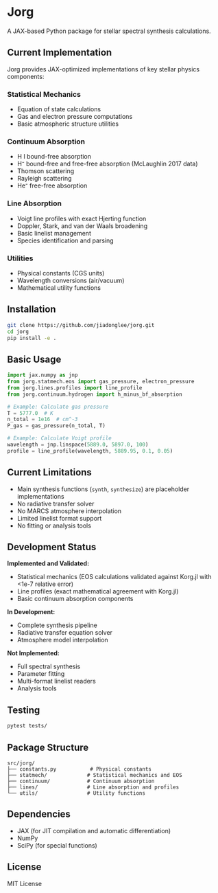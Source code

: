 # Jorg

A JAX-based Python package for stellar spectral synthesis calculations.

## Current Implementation

Jorg provides JAX-optimized implementations of key stellar physics components:

### Statistical Mechanics
- Equation of state calculations
- Gas and electron pressure computations
- Basic atmospheric structure utilities

### Continuum Absorption
- H I bound-free absorption
- H⁻ bound-free and free-free absorption (McLaughlin 2017 data)
- Thomson scattering
- Rayleigh scattering
- He⁻ free-free absorption

### Line Absorption  
- Voigt line profiles with exact Hjerting function
- Doppler, Stark, and van der Waals broadening
- Basic linelist management
- Species identification and parsing

### Utilities
- Physical constants (CGS units)
- Wavelength conversions (air/vacuum)
- Mathematical utility functions

## Installation

```bash
git clone https://github.com/jiadonglee/jorg.git
cd jorg
pip install -e .
```

## Basic Usage

```python
import jax.numpy as jnp
from jorg.statmech.eos import gas_pressure, electron_pressure
from jorg.lines.profiles import line_profile
from jorg.continuum.hydrogen import h_minus_bf_absorption

# Example: Calculate gas pressure
T = 5777.0  # K
n_total = 1e16  # cm^-3
P_gas = gas_pressure(n_total, T)

# Example: Calculate Voigt profile
wavelength = jnp.linspace(5889.0, 5897.0, 100)
profile = line_profile(wavelength, 5889.95, 0.1, 0.05)
```

## Current Limitations

- Main synthesis functions (`synth`, `synthesize`) are placeholder implementations
- No radiative transfer solver
- No MARCS atmosphere interpolation
- Limited linelist format support
- No fitting or analysis tools

## Development Status

**Implemented and Validated:**
- Statistical mechanics (EOS calculations validated against Korg.jl with <1e-7 relative error)
- Line profiles (exact mathematical agreement with Korg.jl)
- Basic continuum absorption components

**In Development:**
- Complete synthesis pipeline
- Radiative transfer equation solver
- Atmosphere model interpolation

**Not Implemented:**
- Full spectral synthesis
- Parameter fitting
- Multi-format linelist readers
- Analysis tools

## Testing

```bash
pytest tests/
```

## Package Structure

```
src/jorg/
├── constants.py           # Physical constants
├── statmech/             # Statistical mechanics and EOS
├── continuum/            # Continuum absorption
├── lines/                # Line absorption and profiles
└── utils/                # Utility functions
```

## Dependencies

- JAX (for JIT compilation and automatic differentiation)
- NumPy
- SciPy (for special functions)

## License

MIT License
